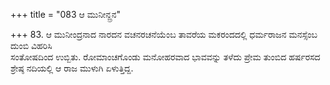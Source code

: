+++
title = "083 ಆ ಮುನೀನ್ದ್ರನ"

+++
83. ಆ ಮುನೀಂದ್ರನಾದ ನಾರದನ ವಚನರಚನೆಯೆಂಬ ತಾವರೆಯ ಮಕರಂದದಲ್ಲಿ ಧರ್ಮರಾಜನ ಮನಸ್ಸೆಂಬ ದುಂಬಿ ವಿಹರಿಸಿ   
ಸಂತೋಷದಿಂದ ಉಬ್ಬಿತು. ರೋಮಾಂಚಗೊಂಡು ಮನೋಹರವಾದ ಭಾವವನ್ನು ತಳೆದು ಪ್ರೇಮ ತುಂಬಿದ ಹರ್ಷರಸದ ಶ್ರೇಷ್ಠ ನದಿಯಲ್ಲಿ ಆ ರಾಜ ಮುಳುಗಿ ಏಳುತ್ತಿದ್ದ.